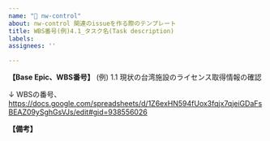 ```yaml
---
name: "🏡 nw-control"
about: nw-control 関連のissueを作る際のテンプレート
title: WBS番号(例)4.1_タスク名(Task description)
labels: 
assignees: ''

---
```


**【Base Epic、WBS番号】**
(例) 1.1 	現状の台湾施設のライセンス取得情報の確認

↓ WBSの番号、
https://docs.google.com/spreadsheets/d/1Z6exHN594fUox3fqjx7qjeiGDaFsBEAZ09ySghGsVJs/edit#gid=938556026

**【備考】**






